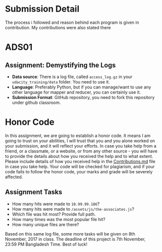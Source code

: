 # Submission Detail 
The process i followed and reason behind each program is given in contribution. My contributions were also stated there

# ADS01

## Assignment: Demystifying the Logs

- **Data source**: There is a log file, called `access_log.gz` in your `udacity_training/data` folder. You need to use it.
- **Language**: Preferably Python, but if you can manage/want to use any other language for mapper and reducer, you can certainly use it.
- **Submission Format**: GitHub repository, you need to fork this repository under github classroom.

# Honor Code
In this assignment, we are going to establish a honor code. It means I am going to trust on your abilities, I will trust that you and you alone worked on your submission, and it will reflect your efforts. In case you take help from a friend, or a classmate, or a website, or from any other source - you will have to provide the details about how you received the help and to what extent. Please include details of how you received help in the [Contributions.md](Contributions.md) file in case you take help. Your code will be checked for plagiarism, and if your code fails to follow the honor code, your marks and grade will be severely affected.

## Assignment Tasks
- How many hits were made to `10.99.99.186`?
- How many hits were made to `/assets/js/the-associates.js`?
- Which file was hit most? Provide full path.
- How many times was the most popular file hit?
- How many unique files are there?

Based on this same log file, some more tasks will be given on 8th November, 2017 in class. The deadline of this project is 7th November, 23:59 PM Bangladesh Time.
Best of luck!
